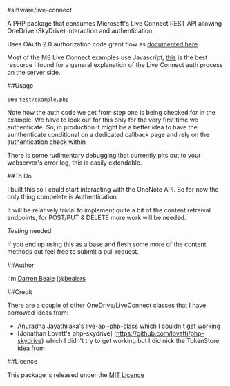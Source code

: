 #siftware/live-connect

A PHP package that consumes Microsoft's Live Connect REST API allowing OneDrive (SkyDrive) interaction and authentication.

Uses OAuth 2.0 authorization code grant flow as [documented here](http://msdn.microsoft.com/en-us/library/live/hh243647.aspx).

Most of the MS Live Connect examples use Javascript, [this](http://msdn.microsoft.com/en-us/library/live/hh243649.aspx) is the best resource I found for a general explanation of the Live Connect auth process on the server side.

##Usage

see `test/example.php`

Note how the auth code we get from step one is being checked for in the example. We have to look out for this only for the very first time we authenticate. So, in production it might be a better idea to have the aunthenticate conditional on a dedicated callback page and rely on the authentication check within

There is some rudimentary debugging that currently pits out to your webserver's error log, this is easily extendable.

##To Do

I built this so I could start interacting with the OneNote API. So for now the only thing compelete is Authentication.

It will be relatively trivial to implement quite a bit of the content retreival endpoints, for POST/PUT & DELETE more work will be needed.

*Testing* needed.

If you end up using this as a base and flesh some more of the content methods out feel free to submit a pull request.

##Author

I'm [Darren Beale](http://beale.rs) ([@bealers](http://twitter.com/bealers)

##Credit

 There are a couple of other OneDrive/LiveConnect classes that I have borrowed ideas from:

  - [Anuradha Jayathilaka's live-api-php-class](https://github.com/astroanu/live-api-php-class) which I couldn't get working
  - [Jonathan Lovatt's php-skydrive] (https://github.com/lovattj/php-skydrive) which I didn't try to get working but I did nick the TokenStore idea from

##Licence

 This package is released under the [MIT Licence](http://opensource.org/licenses/MIT)